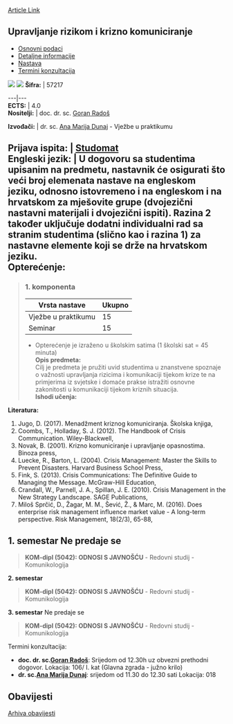 [Article Link](https://www.fhs.hr/predmet/urkk)

## Upravljanje rizikom i krizno komuniciranje
  * [Osnovni podaci](https://www.fhs.hr/predmet/urkk#v1id-523836_607598_1_0 "Osnovni podaci")
  * [Detaljne informacije](https://www.fhs.hr/predmet/urkk#v1id-523836_607598_1_1 "Detaljne informacije")
  * [Nastava](https://www.fhs.hr/predmet/urkk#v1id-523836_607598_1_2 "Nastava")
  * [Termini konzultacija](https://www.fhs.hr/predmet/urkk#v1id-523836_607598_1_3 "Termini konzultacija")


[![](https://www.fhs.hr/img/flags/gif/hr.gif)](https://www.fhs.hr/predmet/urkk) [![](https://www.fhs.hr/img/flags/gif/gb.gif)](https://www.fhs.hr/en/course/rmacc)
**Šifra:** |  57217  
  
---|---  
**ECTS:** |  4.0   
**Nositelji:** |  doc. dr. sc. [Goran Radoš](https://www.fhs.hr/djelatnik/goran.rados)   
  
**Izvođači:** |  dr. sc. [Ana Marija Dunaj](https://www.fhs.hr/djelatnik/ana_marija.dunaj) - Vježbe u praktikumu  
  
**Prijava ispita:** |  [Studomat](http://www.isvu.hr/studomat)  
**Engleski jezik:** |  U dogovoru sa studentima upisanim na predmetu, nastavnik će osigurati što veći broj elemenata nastave na engleskom jeziku, odnosno istovremeno i na engleskom i na hrvatskom za mješovite grupe (dvojezični nastavni materijali i dvojezični ispiti). Razina 2 također uključuje dodatni individualni rad sa stranim studentima (slično kao i razina 1) za nastavne elemente koji se drže na hrvatskom jeziku.   
**Opterećenje:**  
---  
> ### 1. komponenta
> | Vrsta nastave | Ukupno  
> ---|---  
> Vježbe u praktikumu | 15  
> Seminar | 15  
> * Opterećenje je izraženo u školskim satima (1 školski sat = 45 minuta)   
**Opis predmeta:**  
> Cilj je predmeta je pružiti uvid studentima u znanstvene spoznaje o važnosti upravljanja rizicima i komunikaciji tijekom krize te na primjerima iz svjetske i domaće prakse istražiti osnovne zakonitosti u komunikaciji tijekom kriznih situacija.  
**Ishodi učenja:**  

  
**Literatura:**  
  1. Jugo, D. (2017). Menadžment kriznog komuniciranja. Školska knjiga, 
  2. Coombs, T., Holladay, S. J. (2012). The Handbook of Crisis Communication. Wiley-Blackwell, 
  3. Novak, B. (2001). Krizno komuniciranje i upravljanje opasnostima. Binoza press, 
  4. Luecke, R., Barton, L. (2004). Crisis Management: Master the Skills to Prevent Disasters. Harvard Business School Press, 
  5. Fink, S. (2013). Crisis Communications: The Definitive Guide to Managing the Message. McGraw-Hill Education, 
  6. Crandall, W., Parnell, J. A., Spillan, J. E. (2010). Crisis Management in the New Strategy Landscape. SAGE Publications, 
  7. Miloš Sprčić, D., Žagar, M. M., Šević, Ž., & Marc, M. (2016). Does enterprise risk management influence market value - A long-term perspective. Risk Management, 18(2/3), 65-88, 

  
**1. semestar** Ne predaje se  
---  
> **KOM-dipl (5042): ODNOSI S JAVNOŠĆU** - Redovni studij - Komunikologija  
>   
  
**2. semestar**  
> **KOM-dipl (5042): ODNOSI S JAVNOŠĆU** - Redovni studij - Komunikologija  
>   
  
**3. semestar** Ne predaje se  
> **KOM-dipl (5042): ODNOSI S JAVNOŠĆU** - Redovni studij - Komunikologija  
>   
Termini konzultacija: 
  * **doc. dr. sc.[Goran Radoš](https://www.fhs.hr/djelatnik/goran.rados)**: 
Srijedom od 12.30h uz obvezni prethodni dogovor.
Lokacija: 106/ I. kat (Glavna zgrada - južno krilo) 
  * **dr. sc.[Ana Marija Dunaj](https://www.fhs.hr/djelatnik/ana_marija.dunaj)**: 
srijedom od 11.30 do 12.30 sati
Lokacija: 018 


## Obavijesti
[Arhiva obavijesti](https://www.fhs.hr/predmet/urkk?@=20oyx#news_77517 "Arhiva obavijesti")
